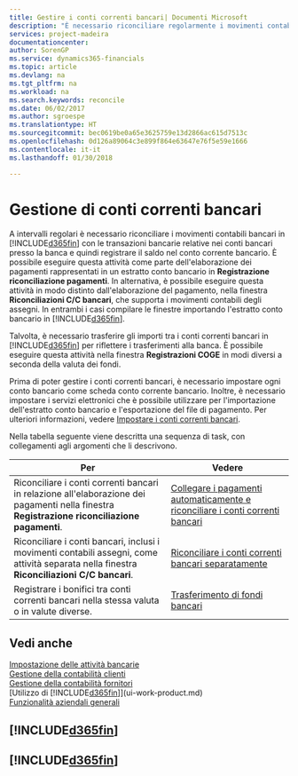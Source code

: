 ```yaml
---
title: Gestire i conti correnti bancari| Documenti Microsoft
description: "È necessario riconciliare regolarmente i movimenti contabili bancari in Financials con le transazioni bancarie correlate nei conti bancari."
services: project-madeira
documentationcenter: 
author: SorenGP
ms.service: dynamics365-financials
ms.topic: article
ms.devlang: na
ms.tgt_pltfrm: na
ms.workload: na
ms.search.keywords: reconcile
ms.date: 06/02/2017
ms.author: sgroespe
ms.translationtype: HT
ms.sourcegitcommit: bec0619be0a65e3625759e13d2866ac615d7513c
ms.openlocfilehash: 0d126a89064c3e899f864e63647e76f5e59e1666
ms.contentlocale: it-it
ms.lasthandoff: 01/30/2018

---
```

# <a name="managing-bank-accounts"></a>Gestione di conti correnti bancari
A intervalli regolari è necessario riconciliare i movimenti contabili bancari in [!INCLUDE[d365fin](includes/d365fin_md.md)] con le transazioni bancarie relative nei conti bancari presso la banca e quindi registrare il saldo nel conto corrente bancario. È possibile eseguire questa attività come parte dell'elaborazione dei pagamenti rappresentati in un estratto conto bancario in **Registrazione riconciliazione pagamenti**. In alternativa, è possibile eseguire questa attività in modo distinto dall'elaborazione del pagamento, nella finestra **Riconciliazioni C/C bancari**, che supporta i movimenti contabili degli assegni. In entrambi i casi compilare le finestre importando l'estratto conto bancario in [!INCLUDE[d365fin](includes/d365fin_md.md)].

Talvolta, è necessario trasferire gli importi tra i conti correnti bancari in [!INCLUDE[d365fin](includes/d365fin_md.md)] per riflettere i trasferimenti alla banca. È possibile eseguire questa attività nella finestra **Registrazioni COGE** in modi diversi a seconda della valuta dei fondi.

Prima di poter gestire i conti correnti bancari, è necessario impostare ogni conto bancario come scheda conto corrente bancario. Inoltre, è necessario impostare i servizi elettronici che è possibile utilizzare per l'importazione dell'estratto conto bancario e l'esportazione del file di pagamento. Per ulteriori informazioni, vedere [Impostare i conti correnti bancari](bank-setup-banking.md).

Nella tabella seguente viene descritta una sequenza di task, con collegamenti agli argomenti che li descrivono.

| Per | Vedere |
| --- | --- |
| Riconciliare i conti correnti bancari in relazione all'elaborazione dei pagamenti nella finestra **Registrazione riconciliazione pagamenti**. |[Collegare i pagamenti automaticamente e riconciliare i conti correnti bancari](receivables-apply-payments-auto-reconcile-bank-accounts.md) |
| Riconciliare i conti bancari, inclusi i movimenti contabili assegni, come attività separata nella finestra **Riconciliazioni C/C bancari**. |[Riconciliare i conti correnti bancari separatamente](bank-how-reconcile-bank-accounts-separately.md) |
| Registrare i bonifici tra conti correnti bancari nella stessa valuta o in valute diverse. |[Trasferimento di fondi bancari](bank-how-transfer-bank-funds.md) |

## <a name="see-also"></a>Vedi anche
[Impostazione delle attività bancarie](bank-setup-banking.md)  
[Gestione della contabilità clienti](receivables-manage-receivables.md)  
[Gestione della contabilità fornitori](payables-manage-payables.md)    
[Utilizzo di [!INCLUDE[d365fin](includes/d365fin_md.md)]](ui-work-product.md)  
[Funzionalità aziendali generali](ui-across-business-areas.md)  

## [!INCLUDE[d365fin](includes/free_trial_md.md)]  
## [!INCLUDE[d365fin](includes/training_link_md.md)]

